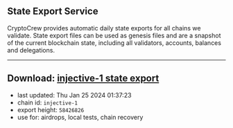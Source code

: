 ## State Export Service
CryptoCrew provides automatic daily state exports for all chains we validate. State export files can be used as genesis files and are a snapshot of the current blockchain state, including all validators, accounts, balances and delegations.

---
**Download: [injective-1 state export](https://dl.ccvalidators.com/SERVICE/injective/injective-1_export_58426826.json)**
---

- last updated: Thu Jan 25 2024 01:37:23
- chain id: `injective-1`
- export height: `58426826`
- use for: airdrops, local tests, chain recovery

